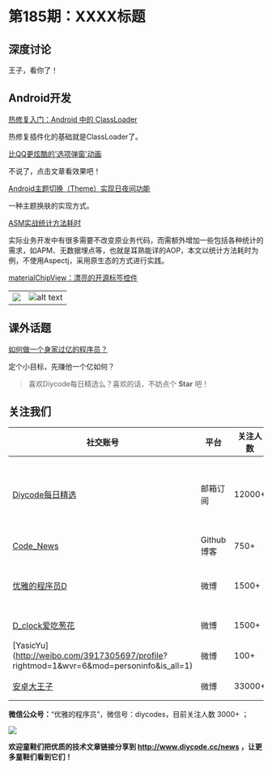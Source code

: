 # 第185期：XXXX标题

## 深度讨论

[]()

王子，看你了！

## Android开发

[热修复入门：Android 中的 ClassLoader](https://www.diycode.cc/news/2083)

热修复插件化的基础就是ClassLoader了。

[比QQ更炫酷的'选项弹窗'动画](https://www.diycode.cc/news/2082)

不说了，点击文章看效果吧！

[Android主题切换（Theme）实现日夜间功能](https://www.diycode.cc/news/2086)

一种主题换肤的实现方式。

[ASM实战统计方法耗时](https://www.diycode.cc/news/2087)

实际业务开发中有很多需要不改变原业务代码，而需额外增加一些包括各种统计的需求，如APM、无数据埋点等，也就是耳熟能详的AOP，本文以统计方法耗时为例，不使用Aspectj，采用原生态的方式进行实践。

[materialChipView：漂亮的开源标签控件](https://github.com/robertlevonyan/materialChipView)

| | |
|--------------------|-----------|
|![](https://github.com/robertlevonyan/materialChipView/raw/master/Images/custom1.png)|![alt text](https://github.com/robertlevonyan/materialChipView/raw/master/Images/custom2.png)|


## 课外话题

[如何做一个身家过亿的程序员？](https://www.zhihu.com/question/56761206)

定个小目标，先赚他一个亿如何？

> 喜欢Diycode每日精选么？喜欢的话，不妨点个 **Star** 吧！

## 关注我们

| 社交账号  |  平台  | 关注人数 | 说明 |
| -------- | -------- | -------- | -------- |
| [Diycode每日精选](http://list.qq.com/cgi-bin/qf_invite?id=d469993d2c888e971c0fbb2309c4d84256968386b126b967)|   邮箱订阅  | 12000+ | 每日分享一次Android、iOS、Swfit技术干货  |
| [Code_News](https://github.com/DiyCodes/code_news) |    Github博客  |750+ | 每日邮件推送列表  |
| [优雅的程序员D](http://weibo.com/u/5891258264) |   微博  | 1500+ | 官方微博，每日分享开源信息  |
| [D_clock爱吃葱花](http://weibo.com/u/2480694892)  |   微博  | 1500+ | 日报发起人  |
|[YasicYu](http://weibo.com/3917305697/profile? rightmod=1&wvr=6&mod=personinfo&is_all=1)  |   微博  | 100+ | 日报发起人  |
|[安卓大王子](http://weibo.com/apkbus/)   |   微博  | 33000+ | 日报发起人  |

**微信公众号：**“优雅的程序员”，微信号：diycodes，目前关注人数 3000+ ；

![](http://upload-images.jianshu.io/upload_images/1846413-b42abfa70f909099.jpg?imageMogr2/auto-orient/strip%7CimageView2/2/w/1240)

**欢迎童鞋们把优质的技术文章链接分享到 http://www.diycode.cc/news ，让更多童鞋们看到它们！**